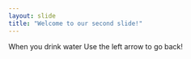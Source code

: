 ```yaml
---
layout: slide
title: "Welcome to our second slide!"
---
```

When you drink water
Use the left arrow to go back!
